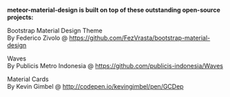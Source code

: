 **meteor-material-design is built on top of these outstanding open-source projects:**

Bootstrap Material Design Theme  
By Federico Zivolo @ https://github.com/FezVrasta/bootstrap-material-design

Waves  
By Publicis Metro Indonesia @ https://github.com/publicis-indonesia/Waves

Material Cards  
By Kevin Gimbel @ http://codepen.io/kevingimbel/pen/GCDep